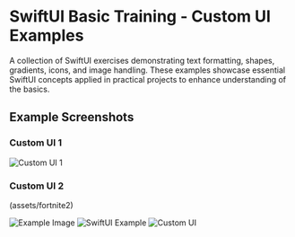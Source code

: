 # SwiftUI Basic Training - Custom UI Examples

A collection of SwiftUI exercises demonstrating text formatting, shapes, gradients, icons, and image handling. These examples showcase essential SwiftUI concepts applied in practical projects to enhance understanding of the basics.

## Example Screenshots

### Custom UI 1
![Custom UI 1](Assets/fortnite2)

### Custom UI 2
(assets/fortnite2)

![Example Image](assets/your-image-name.png)
![SwiftUI Example](https://upload.wikimedia.org/wikipedia/commons/thumb/9/9d/Swift_logo.svg/320px-Swift_logo.svg.png)
![Custom UI](assets/fortnite2.jpg)
